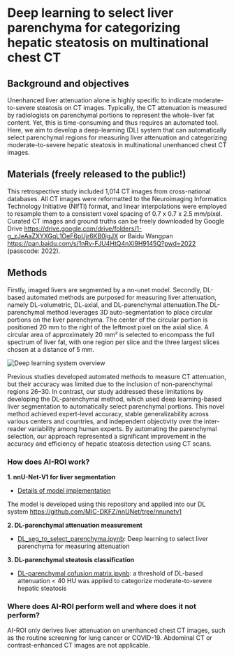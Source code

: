 # Deep learning to select liver parenchyma for categorizing hepatic steatosis on multinational chest CT

## Background and objectives

Unenhanced liver attenuation alone is highly specific to indicate moderate-to-severe steatosis on CT images. Typically, the CT attenuation is measured by radiologists on parenchymal portions to represent the whole-liver fat content. Yet, this is time-consuming and thus requires an automated tool. Here, we aim to develop a deep-learning (DL) system that can automatically select parenchymal regions for measuring liver attenuation and categorizing moderate-to-severe hepatic steatosis in multinational unenhanced chest CT images.

## Materials (freely released to the public!)

This retrospective study included 1,014 CT images from cross-national databases. All CT images were reformatted to the Neuroimaging Informatics Technology Initiative (NIfTI) format, and linear interpolations were employed to resample them to a consistent voxel spacing of 0.7 x 0.7 x 2.5 mm/pixel. Curated CT images and ground truths can be freely downloaded by Google Drive https://drive.google.com/drive/folders/1-g_zJeAaZXYXGqL1OeF6pUjr6KB0igJX or Baidu Wangpan https://pan.baidu.com/s/1nRv-FJU4HtQ4nXi9H9145Q?pwd=2022 (passcode: 2022). 

## Methods
Firstly, imaged livers are segmented by a nn-unet model. Secondly, DL-based automated methods are purposed for measuring liver attenuation, namely DL-volumetric, DL-axial, and DL-parenchymal attenuation.The DL-parenchymal method leverages 3D auto-segmentation to place circular portions on the liver parenchyma. The center of the circular portion is positioned 20 mm to the right of the leftmost pixel on the axial slice. A circular area of approximately 20 mm² is selected to encompass the full spectrum of liver fat, with one region per slice and the three largest slices chosen at a distance of 5 mm.

![Deep learning system overview](https://user-images.githubusercontent.com/73850754/230751205-b5de553a-2d71-42ba-9b6a-d788d6d0f258.png)

Previous studies developed automated methods to measure CT attenuation, but their accuracy was limited due to the inclusion of non-parenchymal regions 26–30. In contrast, our study addressed these limitations by developing the DL-parenchymal method, which used deep learning-based liver segmentation to automatically select parenchymal portions. This novel method achieved expert-level accuracy, stable generalizability across various centers and countries, and independent objectivity over the inter-reader variability among human experts. By automating the parenchymal selection, our approach represented a significant improvement in the accuracy and efficiency of hepatic steatosis detection using CT scans.


### How does AI-ROI work?
**1. nnU-Net-V1 for liver segmentation**

- [Details of model implementation](documentation/installation_instructions.md)

The model is developed using this repository and applied into our DL system https://github.com/MIC-DKFZ/nnUNet/tree/nnunetv1

**2.  DL-parenchymal attenuation measurement**

- [DL_seg_to_select_parenchyma.ipynb](DL_seg_to_select_parenchyma.ipynb): Deep learning to select liver parenchyma for measuring attenuation

**3.  DL-parenchymal steatosis classification**

- [ DL-parenchymal cofusion matrix.ipynb](stats_to_figure/230402_github_Figure_S5_cofusion_matrix_95CI.ipynb): a threshold of DL-based attenuation < 40 HU was applied to categorize moderate-to-severe hepatic steatosis

### Where does AI-ROI perform well and where does it not perform?
AI-ROI only derives liver attenuation on unenhanced chest CT images, such as the routine screening for lung cancer or COVID-19. Abdominal CT or contrast-enhanced CT images are not applicable.
